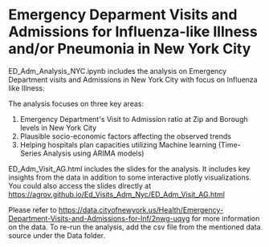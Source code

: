 # Emergency Deparment Visits and Admissions for Influenza-like Illness and/or Pneumonia in New York City
  
ED_Adm_Analysis_NYC.ipynb includes the analysis on Emergency Department visits and Admissions in New York City with focus on Influenza like Illness. 

The analysis focuses on three key areas:
1) Emergency Department's Visit to Admission ratio at Zip and Borough levels in New York City
2) Plausible socio-economic factors affecting the observed trends
3) Helping hospitals plan capacities utilizing Machine learning (Time-Series Analysis using ARIMA models) 

ED_Adm_Visit_AG.html includes the slides for the analysis. It includes key insights from the data in addition to some interactive plotly visualizations.
You could also access the slides directly at https://agrov.github.io/Ed_Visits_Adm_Nyc/ED_Adm_Visit_AG.html

Please refer to https://data.cityofnewyork.us/Health/Emergency-Department-Visits-and-Admissions-for-Inf/2nwg-uqyg for more information on the data. To re-run the analysis, add the csv file from the mentioned data source under the Data folder.
